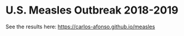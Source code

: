 # U.S. Measles Outbreak 2018-2019

See the results here: <a href="https://carlos-afonso.github.io/measles" target="&#95;blank" rel="noopener">https://carlos-afonso.github.io/measles</a>
